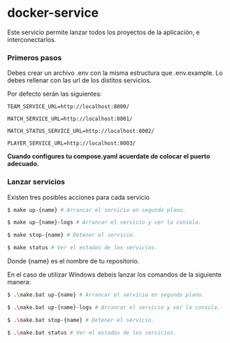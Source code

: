 # docker-service
Este servicio permite lanzar todos los proyectos de la aplicación, e
interconectarlos.

### Primeros pasos

Debes crear un archivo .env con la misma estructura que .env.example. Lo
debes rellenar con las url de los distitos servicios.

Por defecto serán las siguientes:

``TEAM_SERVICE_URL=http://localhost:8000/``

``MATCH_SERVICE_URL=http://localhost:8001/``

``MATCH_STATUS_SERVICE_URL=http://localhost:8002/``

``PLAYER_SERVICE_URL=http://localhost:8003/``

__Cuando configures tu compose.yaml acuerdate de colocar el puerto adecuado.__

### Lanzar servicios

Existen tres posibles acciones para cada servicio

```sh
$ make up-{name} # Arrancar el servicio en segundo plano.
```
```sh
$ make up-{name}-logs # Arrancar el servicio y ver la consola.
```
```sh
$ make stop-{name} # Detener el servicio.
```
```sh
$ make status # Ver el estados de los servicios.
```

Donde {name} es el nombre de tu repositorio.

En el caso de utilizar Windows debeis lanzar los comandos de la siguiente manera:

```sh
$ .\make.bat up-{name} # Arrancar el servicio en segundo plano.
```
```sh
$ .\make.bat up-{name}-logs # Arrancar el servicio y ver la consola.
```
```sh
$ .\make.bat stop-{name} # Detener el servicio.
```
```sh
$ .\make.bat status # Ver el estados de los servicios.
```

